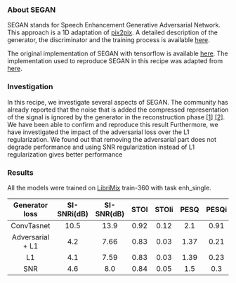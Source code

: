 ### About SEGAN

SEGAN stands for Speech Enhancement Generative Adversarial Network.
This approach is a 1D adaptation of [pix2pix](https://arxiv.org/pdf/1611.07004.pdf).
A detailed description of the generator, the discriminator and the training process 
is available [here](https://arxiv.org/pdf/1703.09452.pdf).

The original implementation of SEGAN with tensorflow is available [here](https://github.com/santi-pdp/segan).
The implementation used to reproduce SEGAN in this recipe was adapted from [here](https://github.com/dansuh17/segan-pytorch).

### Investigation

In this recipe, we investigate several aspects of SEGAN.
The community has already reported that the noise that is added the compressed 
representation of the signal is ignored by the generator in the reconstruction phase
[[1]](https://arxiv.org/pdf/1711.05747.pdf) [[2]](https://arxiv.org/pdf/1511.05440.pdf).
We have been able to confirm and reproduce this result
Furthermore, we have investigated the impact of the adversarial loss over the L1
regularization. We found out that removing the adversarial part does not degrade performance 
and using SNR regularization instead of L1 regularization gives better performance

### Results
 
All the models were trained on [LibriMix](../librimix) train-360 with task enh_single.

|  Generator loss | SI-SNRi(dB) | SI-SNR(dB) | STOI | STOIi | PESQ | PESQi |
|:---------------:|:-----------:|:----------:|:----:|:-----:|:----:|:-----:|
| ConvTasnet      | 10.5        | 13.9        |0.92 |0.12   | 2.1  |  0.91 |
| Adversarial + L1| 4.2         | 7.66        |0.83 |0.03   | 1.37  |  0.21 |
|  L1             | 4.1         | 7.59        |0.83  |0.03  |1.39  |  0.23 |
| SNR             | 4.6         | 8.0         |0.84  |0.05  |1.5   |  0.3  |
